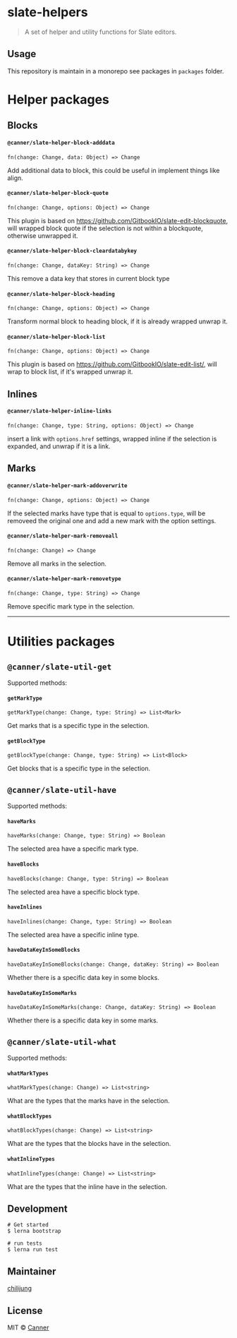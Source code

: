 # slate-helpers
> A set of helper and utility functions for Slate editors.

## Usage

This repository is maintain in a monorepo see packages in `packages` folder.

# Helper packages

## Blocks

#### `@canner/slate-helper-block-adddata`

`fn(change: Change, data: Object) => Change`

Add additional data to block, this could be useful in implement things like align.

#### `@canner/slate-helper-block-quote`

`fn(change: Change, options: Object) => Change`

This plugin is based on https://github.com/GitbookIO/slate-edit-blockquote, will wrapped block quote if the selection is not within a blockquote, otherwise unwrapped it.

#### `@canner/slate-helper-block-cleardatabykey`

`fn(change: Change, dataKey: String) => Change`

This remove a data key that stores in current block type

#### `@canner/slate-helper-block-heading`

`fn(change: Change, options: Object) => Change`

Transform normal block to heading block, if it is already wrapped unwrap it.

#### `@canner/slate-helper-block-list`

`fn(change: Change, options: Object) => Change`

This plugin is based on https://github.com/GitbookIO/slate-edit-list/, will wrap to block list, if it's wrapped unwrap it.

## Inlines

#### `@canner/slate-helper-inline-links`

`fn(change: Change, type: String, options: Object) => Change`

insert a link with `options.href` settings, wrapped inline if the selection is expanded, and unwrap if it is a link.

## Marks

#### `@canner/slate-helper-mark-addoverwrite`

`fn(change: Change, options: Object) => Change`

If the selected marks have type that is equal to `options.type`, will be removeed the original one and add a new mark with the option settings.

#### `@canner/slate-helper-mark-removeall`

`fn(change: Change) => Change`

Remove all marks in the selection.

#### `@canner/slate-helper-mark-removetype`

`fn(change: Change, type: String) => Change`

Remove specific mark type in the selection.

----

# Utilities packages

## `@canner/slate-util-get`

Supported methods:

#### `getMarkType`

`getMarkType(change: Change, type: String) => List<Mark>`

Get marks that is a specific type in the selection.

#### `getBlockType`

`getBlockType(change: Change, type: String) => List<Block>`

Get blocks that is a specific type in the selection.

## `@canner/slate-util-have`

Supported methods:

#### `haveMarks`

`haveMarks(change: Change, type: String) => Boolean`

The selected area have a specific mark type.

#### `haveBlocks`

`haveBlocks(change: Change, type: String) => Boolean`

The selected area have a specific block type.


#### `haveInlines`

`haveInlines(change: Change, type: String) => Boolean`

The selected area have a specific inline type.

#### `haveDataKeyInSomeBlocks`

`haveDataKeyInSomeBlocks(change: Change, dataKey: String) => Boolean`

Whether there is a specific data key in some blocks.

#### `haveDataKeyInSomeMarks`

`haveDataKeyInSomeMarks(change: Change, dataKey: String) => Boolean`

Whether there is a specific data key in some marks.

## `@canner/slate-util-what`

Supported methods:

#### `whatMarkTypes`

`whatMarkTypes(change: Change) => List<string>`

What are the types that the marks have in the selection.

#### `whatBlockTypes`

`whatBlockTypes(change: Change) => List<string>`

What are the types that the blocks have in the selection.

#### `whatInlineTypes`

`whatInlineTypes(change: Change) => List<string>`

What are the types that the inline have in the selection.



## Development

```
# Get started
$ lerna bootstrap

# run tests
$ lerna run test
```

## Maintainer

[chilijung](https://github.com/chilijung)

## License

MIT © [Canner](https://github.com/canner)

